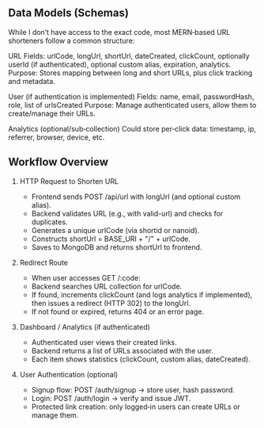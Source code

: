 ## Data Models (Schemas)
  While I don’t have access to the exact code, most MERN‑based URL shorteners follow a common structure:

  URL
    Fields: urlCode, longUrl, shortUrl, dateCreated, clickCount, optionally userId (if authenticated), optional custom alias, expiration, analytics.
    Purpose: Stores mapping between long and short URLs, plus click tracking and metadata.
    
  User (if authentication is implemented)
    Fields: name, email, passwordHash, role, list of urlsCreated
    Purpose: Manage authenticated users, allow them to create/manage their URLs.

  Analytics (optional/sub‑collection)
    Could store per‑click data: timestamp, ip, referrer, browser, device, etc.

## Workflow Overview
   1. HTTP Request to Shorten URL
      - Frontend sends POST /api/url with longUrl (and optional custom alias).
      - Backend validates URL (e.g., with valid-url) and checks for duplicates.
      - Generates a unique urlCode (via shortid or nanoid).
      - Constructs shortUrl = BASE_URI + "/" + urlCode.
      - Saves to MongoDB and returns shortUrl to frontend.

  2. Redirect Route
     - When user accesses GET /:code:
     - Backend searches URL collection for urlCode.
     - If found, increments clickCount (and logs analytics if implemented), then issues a redirect (HTTP 302) to the longUrl.
     - If not found or expired, returns 404 or an error page.

  3. Dashboard / Analytics (if authenticated)
     - Authenticated user views their created links.
     - Backend returns a list of URLs associated with the user.
     - Each item shows statistics (clickCount, custom alias, dateCreated).

  4. User Authentication (optional)
     - Signup flow: POST /auth/signup → store user, hash password.
     - Login: POST /auth/login → verify and issue JWT.
     - Protected link creation: only logged‑in users can create URLs or manage them.
